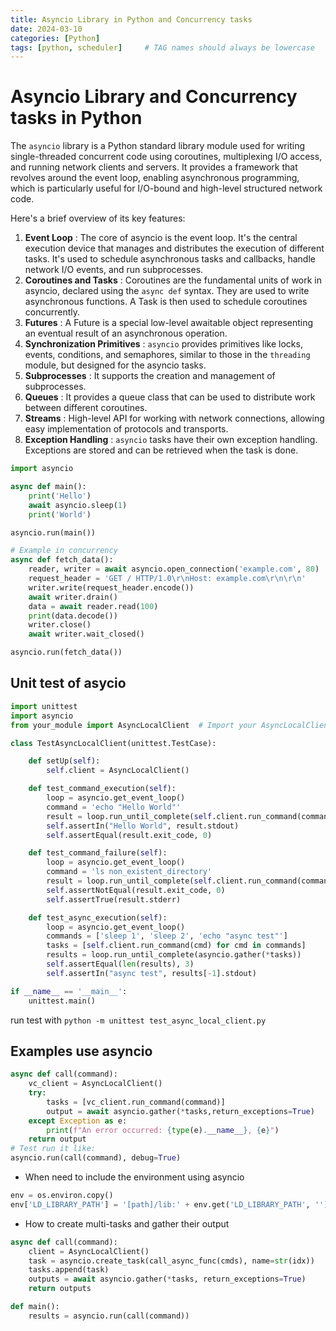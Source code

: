 ```yaml
---
title: Asyncio Library in Python and Concurrency tasks
date: 2024-03-10
categories: [Python]
tags: [python, scheduler]     # TAG names should always be lowercase
---
```

Asyncio Library and Concurrency tasks in Python
===============================================

The `asyncio` library is a Python standard library module used for writing single-threaded concurrent code using coroutines, multiplexing I/O access, and running network clients and servers. It provides a framework that revolves around the event loop, enabling asynchronous programming, which is particularly useful for I/O-bound and high-level structured network code.

Here's a brief overview of its key features:

1. **Event Loop** : The core of asyncio is the event loop. It's the central execution device that manages and distributes the execution of different tasks. It's used to schedule asynchronous tasks and callbacks, handle network I/O events, and run subprocesses.
2. **Coroutines and Tasks** : Coroutines are the fundamental units of work in asyncio, declared using the `async def` syntax. They are used to write asynchronous functions. A Task is then used to schedule coroutines concurrently.
3. **Futures** : A Future is a special low-level awaitable object representing an eventual result of an asynchronous operation.
4. **Synchronization Primitives** : `asyncio` provides primitives like locks, events, conditions, and semaphores, similar to those in the `threading` module, but designed for the asyncio tasks.
5. **Subprocesses** : It supports the creation and management of subprocesses.
6. **Queues** : It provides a queue class that can be used to distribute work between different coroutines.
7. **Streams** : High-level API for working with network connections, allowing easy implementation of protocols and transports.
8. **Exception Handling** : `asyncio` tasks have their own exception handling. Exceptions are stored and can be retrieved when the task is done.

```python
import asyncio

async def main():
    print('Hello')
    await asyncio.sleep(1)
    print('World')

asyncio.run(main())

# Example in concurrency 
async def fetch_data():
    reader, writer = await asyncio.open_connection('example.com', 80)
    request_header = 'GET / HTTP/1.0\r\nHost: example.com\r\n\r\n'
    writer.write(request_header.encode())
    await writer.drain()
    data = await reader.read(100)
    print(data.decode())
    writer.close()
    await writer.wait_closed()

asyncio.run(fetch_data())
```

## Unit test of asycio

```python
import unittest
import asyncio
from your_module import AsyncLocalClient  # Import your AsyncLocalClient class

class TestAsyncLocalClient(unittest.TestCase):

    def setUp(self):
        self.client = AsyncLocalClient()

    def test_command_execution(self):
        loop = asyncio.get_event_loop()
        command = 'echo "Hello World"'
        result = loop.run_until_complete(self.client.run_command(command))
        self.assertIn("Hello World", result.stdout)
        self.assertEqual(result.exit_code, 0)

    def test_command_failure(self):
        loop = asyncio.get_event_loop()
        command = 'ls non_existent_directory'
        result = loop.run_until_complete(self.client.run_command(command))
        self.assertNotEqual(result.exit_code, 0)
        self.assertTrue(result.stderr)

    def test_async_execution(self):
        loop = asyncio.get_event_loop()
        commands = ['sleep 1', 'sleep 2', 'echo "async test"']
        tasks = [self.client.run_command(cmd) for cmd in commands]
        results = loop.run_until_complete(asyncio.gather(*tasks))
        self.assertEqual(len(results), 3)
        self.assertIn("async test", results[-1].stdout)

if __name__ == '__main__':
    unittest.main()

```

run test with `python -m unittest test_async_local_client.py`

## Examples use asyncio

```python
async def call(command):
    vc_client = AsyncLocalClient()
    try:
        tasks = [vc_client.run_command(command)]
        output = await asyncio.gather(*tasks,return_exceptions=True)
    except Exception as e:
        print(f"An error occurred: {type(e).__name__}, {e}")
    return output
# Test run it like:
asyncio.run(call(command), debug=True)

```

+ When need to include the environment using asyncio

```python
env = os.environ.copy()
env['LD_LIBRARY_PATH'] = '[path]/lib:' + env.get('LD_LIBRARY_PATH', '')
```

+ How to create multi-tasks and gather their output

```python
async def call(command):
    client = AsyncLocalClient()
    task = asyncio.create_task(call_async_func(cmds), name=str(idx))
    tasks.append(task)
    outputs = await asyncio.gather(*tasks, return_exceptions=True)
    return outputs

def main():
    results = asyncio.run(call(command))
```
